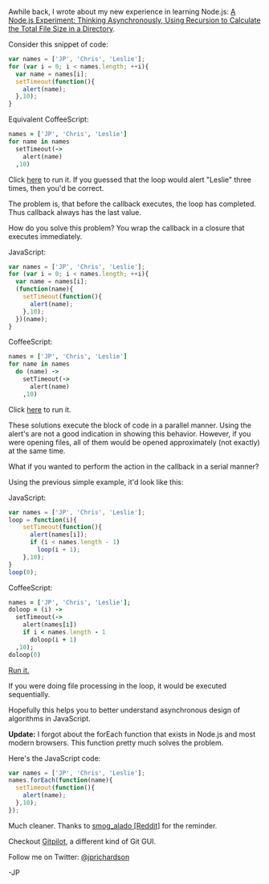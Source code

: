 <!--
author: JP Richardson
publish: Thu May 24 2012 18:19:20 GMT-0500 (CDT)
status: publish
type: post
link: https://procbits.wordpress.com/2012/05/24/thinking-asynchronously-in-coffeescriptjavascript-loops-and-callbacks/
tags: CoffeeScript, JavaScript
slug: 2012/05/24/thinking-asynchronously-in-coffeescriptjavascript-loops-and-callbacks
title: Thinking Asynchronously in CoffeeScript/JavaScript: Loops and Callbacks
-->



Awhile back, I wrote about my new experience in learning Node.js: [A
Node.js Experiment: Thinking Asynchronously, Using Recursion to
Calculate the Total File Size in a
Directory](http://procbits.com/2011/10/29/a-node-js-experiment-thinking-asynchronously-recursion-calculate-file-size-directory/).

Consider this snippet of code:

```javascript
var names = ['JP', 'Chris', 'Leslie'];
for (var i = 0; i < names.length; ++i){
  var name = names[i];
  setTimeout(function(){
    alert(name);              
  },10);
}​
```

Equivalent CoffeeScript:

```ruby
names = ['JP', 'Chris', 'Leslie']
for name in names
  setTimeout(->
    alert(name)
  ,10)
```

Click
[here](http://coffeescript.org/#try:names%20%3D%20%5B'JP'%2C%20'Chris'%2C%20'Leslie'%5D%0Afor%20name%20in%20names%0A%20%20setTimeout(-%3E%0A%20%20%20%20alert(name)%0A%20%20%2C10))
to run it. If you guessed that the loop would alert "Leslie" three
times, then you'd be correct.

The problem is, that before the callback executes, the loop has
completed. Thus callback always has the last value.

How do you solve this problem? You wrap the callback in a closure that
executes immediately.

JavaScript:

```javascript
var names = ['JP', 'Chris', 'Leslie'];
for (var i = 0; i < names.length; ++i){
  var name = names[i];
  (function(name){
    setTimeout(function(){
      alert(name);              
    },10);
  })(name);
}​
```

CoffeeScript:

```ruby
names = ['JP', 'Chris', 'Leslie']
for name in names
  do (name) ->
    setTimeout(->
      alert(name)
    ,10)
```

Click
[here](http://coffeescript.org/#try:names%20%3D%20%5B'JP'%2C%20'Chris'%2C%20'Leslie'%5D%0Afor%20name%20in%20names%0A%20%20do%20(name)%20-%3E%0A%20%20%20%20setTimeout(-%3E%0A%20%20%20%20%20%20alert(name)%0A%20%20%20%20%2C10))
to run it.

These solutions execute the block of code in a parallel manner. Using
the alert's are not a good indication in showing this behavior. However,
if you were opening files, all of them would be opened approximately
(not exactly) at the same time.

What if you wanted to perform the action in the callback in a serial
manner?

Using the previous simple example, it'd look like this:

JavaScript:

```javascript
var names = ['JP', 'Chris', 'Leslie'];
loop = function(i){
    setTimeout(function(){
      alert(names[i]);
      if (i < names.length - 1)
        loop(i + 1);       
    },10);
}
loop(0);
```

CoffeeScript:

```ruby
names = ['JP', 'Chris', 'Leslie'];
doloop = (i) ->
  setTimeout(->
    alert(names[i])
    if i < names.length - 1
      doloop(i + 1)       
  ,10);
doloop(0)
```

[Run
it.](http://coffeescript.org/#try:names%20%3D%20%5B'JP'%2C%20'Chris'%2C%20'Leslie'%5D%3B%0Adoloop%20%3D%20(i)%20-%3E%0A%20%20setTimeout(-%3E%0A%20%20%20%20alert(names%5Bi%5D)%0A%20%20%20%20if%20i%20%3C%20names.length%20-%201%0A%20%20%20%20%20%20doloop(i%20%2B%201)%20%20%20%20%20%20%20%0A%20%20%2C10)%3B%0Adoloop(0))

If you were doing file processing in the loop, it would be executed
sequentially.

Hopefully this helps you to better understand asynchronous design of
algorithms in JavaScript.

**Update:** I forgot about the forEach function that exists in Node.js
and most modern browsers. This function pretty much solves the problem.

Here's the JavaScript code:

```javascript
var names = ['JP', 'Chris', 'Leslie'];
names.forEach(function(name){
  setTimeout(function(){
    alert(name);              
  },10);
}​);
```

Much cleaner. Thanks to [smog\_alado
[Reddit]](http://www.reddit.com/r/programming/comments/u34ed/thinking_asynchronously_in_coffeescriptjavascript/c4ryifw)
for the reminder.

Checkout [Gitpilot](http://gitpilot.com), a different kind of Git GUI.

Follow me on Twitter: [@jprichardson](http://twitter.com/jprichardson)

-JP
